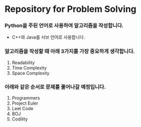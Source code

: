 # Repository for Problem Solving
### Python을 주된 언어로 사용하여 알고리즘을 작성합니다.
- C++와 Java를 서브 언어로 사용합니다.
### 알고리즘을 작성할 때 아래 3가지를 가장 중요하게 생각합니다.
1. Readability
2. Time Complexity
3. Space Complexity
### 아래와 같은 순서로 문제를 풀어나갈 예정입니다.  
1. Programmers
2. Project Euler 
3. Leet Code
4. BOJ
5. Codility 
